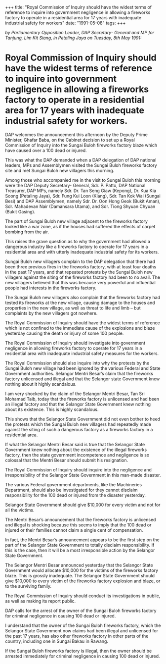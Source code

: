 +++ 
title: "Royal Commission of Inquiry should have the widest terms of reference to inquire into government negligence in allowing a fireworks factory to operate in a residential area for 17 years with inadequate industrial safety for workers"
date: "1991-05-08"
tags:
+++

_by Parliamentary Opposition Leader, DAP Secretary- General and MP for Tanjung, Lim Kit Siang, in Petaling Jaya on Tuesday, 8th May 1991:_

# Royal Commission of Inquiry should have the widest terms of reference to inquire into government negligence in allowing a fireworks factory to operate in a residential area for 17 years with inadequate industrial safety for workers.

DAP welcomes the announcement this afternoon by the Deputy Prime Minister, Ghafar Baba, on the Cabinet decision to set up a Royal Commission of Inquiry into the Sungai Buloh fireworks factory blaze which have caused over a 100 dead or injured.</u>

This was what the DAP demanded when a DAP delegation of DAP national leaders, MPs and Assemblymen visited the Sungai Buloh fireworks factory site and met Sungai Buloh new villagers this morning.

Among those who accompanied me in the visit to Sungai Buloh this morning were the DAP Deputy Secretary- General, Sdr. P. Patto, DAP National Treasurer, DAP MPs, namely Sdr. Dr. Tan Seng Giaw (Kepong), Dr. Kua Kia Soong (Petaling Jaya), Sdr. Fung Kui Loon (Klang), Sdr. Tan Kok Wai (Sungai Besi) and DAP Assemblymen, namely Sdr. Dr. Oon Hong Geok (Bukit Aman), Sdr. Mahadevan Nair (Damansara Utama), and Sdr. Tiong Shyuan Chyuan (Bukit Gasing).

The part of Sungai Buloh new village adjacent to the fireworks factory looked like a war zone, as if the houses had suffered the effects of carpet bombing from the air.

This raises the grave question as to why the government had allowed a dangerous industry like a 
fireworks factory to operate for 17 years in a residential area and with utterly inadequate industrial safety for its workers.

Sungai Buloh new villagers complain to the DAP delegation that there had been three previous fires in the fireworks factory, with at least four deaths in the past 17 years, and that repeated protests by the Sungai Buloh new villagers against the siting of the fireworks factory had been to no avail. The new villagers believed that this was because very powerful and influential people had interests in the fireworks factory.

The Sungai Buloh new villagers also complain that the fireworks factory had tested its fireworks at the new village, causing damage to the houses and properties in the new village, as well as threat to life and limb – but complaints by the new villagers got nowhere.

The Royal Commission of Inquiry should have the widest terms of reference which is not confined to the immediate cause of the explosions and blaze yesterday causing the death or injury of some 100 people.

The Royal Commission of Inquiry should investigate into government negligence in allowing fireworks factory to operate for 17 years in a residential area with inadequate industrial safety measures for the workers.

The Royal Commission should also inquire into why the protests by the Sungai Buloh new village had been ignored by the various Federal and State Government authorities.
Selangor Mentri Besar’s claim that the fireworks factory unlicensed and illegal and that the Selangor state Government knew nothing about it highly scandalous.

I am very shocked by the claim of the Selangor Mentri Besar, Tan Sri Mohamad Taib, today that the fireworks factory is unlicensed and had been an illegal factory and that the Selangor State Government knew nothing about its existence. This is highly scandalous.

This shows that the Selangor State Government did not even bother to heed the protests which the Sungai Buloh new villagers had repeatedly made against the siting of such a dangerous factory as a fireworks factory in a residential area.

If what the Selangor Mentri Besar said is true that the  Selangor State Government knew nothing about the existence of the illegal fireworks factory, then the state government incompetence and negligence is so colossal that the Mentri Besar should submit his resignation.

The Royal Commission of Inquiry should inquire into the negligence and irresponsibility of the Selangor State Government  in this man-made disaster.

The various Federal government departments, like the Machineries Department, should also be investigated for they cannot disclaim responsibility for the 100 dead or injured from the disaster yesterday.

Selangor State Government should give $10,000 for every victim and not for all the victims.

The Mentri Besar’s announcement that the fireworks factory is unlicensed and illegal is shocking because this seems to imply that the 100 dead or injured or their families cannot claim a single cent of compensation.

In fact, the Mentri Besar’s announcement appears to be the first step on the part of the Selangor State Government to totally disclaim responsibility. If this is the case, then it will be a most irresponsible action by the Selangor State Government.

The Selangor Mentri Besar announced yesterday that the Selangor State Government would allocate $10,000 for the victims of the fireworks factory blaze. This is grossly inadequate. The Selangor State Government should give $10,000 to every victim of the fireworks factory explosion and blaze, or to the surviving family.

The Royal Commission of Inquiry should conduct its investigations in public, as well as making its report public.

DAP calls for the arrest of the owner of the Sungai Buloh fireworks factory for criminal negligence in causing 100 dead or injured.

I understand that the owner of the Sungai Buloh fireworks factory, which the Selangor State Government now claims had been illegal and unlicensed for the past 17 years, has also other fireworks factory in other parts of the country, including one in Sungai Bakau in Rawang.

If the Sungai Buloh fireworks factory is illegal, then the owner should be arrested immediately for criminal negligence in causing 100 dead or injured.
 
